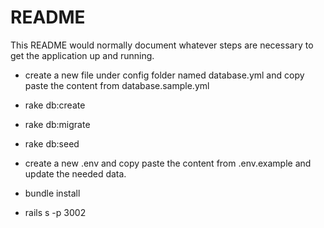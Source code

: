 # README

This README would normally document whatever steps are necessary to get the
application up and running.

* create a new file under config folder named database.yml and copy paste the content from database.sample.yml

* rake db:create

* rake db:migrate

* rake db:seed

* create a new .env and copy paste the content from .env.example and update the needed data.

* bundle install

* rails s -p 3002